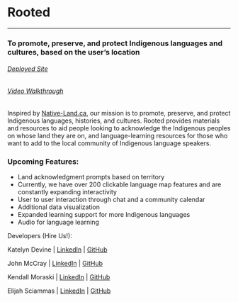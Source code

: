 # Rooted
---

### To promote, preserve, and protect Indigenous languages and cultures, based on the user’s location

###### [Deployed Site](https://rooted-4da8a.web.app/)
###### [Video Walkthrough](https://rooted-4da8a.web.app/)

Inspired by [Native-Land.ca](https://native-land.ca/), our mission is to promote, preserve, and protect Indigenous languages, histories, and cultures. Rooted provides materials and resources to aid people looking to acknowledge the Indigenous peoples on whose land they are on, and language-learning resources for those who want to add to the local community of Indigenous language speakers.
### Upcoming Features: 

* Land acknowledgment prompts based on territory
* Currently, we have over 200 clickable language map features and are constantly expanding interactivity
* User to user interaction through chat and a community calendar
* Additional data visualization
* Expanded learning support for more Indigenous languages
* Audio for language learning


Developers (Hire Us!):

Katelyn Devine | [LinkedIn](https://www.linkedin.com/in/katelyndevinekd/) | [GitHub](https://github.com/katelyndevine)

John McCray | [LinkedIn](https://www.linkedin.com/in/johnrmccray/) | [GitHub](https://github.com/mccrayjr)

Kendall Moraski | [LinkedIn](https://www.linkedin.com/in/kmoraski/) | [GitHub](https://github.com/kendimoraski)

Elijah Sciammas | [LinkedIn](https://www.linkedin.com/in/elijahsciam/) | [GitHub](https://github.com/orgs/the-bat-signal/people/elijahsciam)
